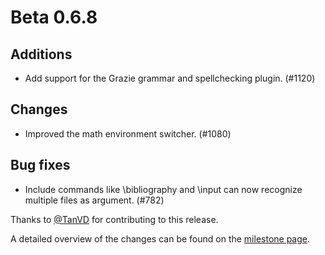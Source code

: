 # Beta 0.6.8


## Additions
- Add support for the Grazie grammar and spellchecking plugin. (#1120)

## Changes
- Improved the math environment switcher. (#1080)

## Bug fixes
- Include commands like \bibliography and \input can now recognize multiple files as argument. (#782)

Thanks to [@TanVD](https://github.com/TanVD) for contributing to this release.

A detailed overview of the changes can be found on the [milestone page](https://github.com/Hannah-Sten/TeXiFy-IDEA/milestone/17?closed=1).